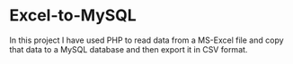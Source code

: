 # Excel-to-MySQL
In this project I have used PHP to read data from a MS-Excel file and copy that data to a MySQL database and then export it in CSV format.
